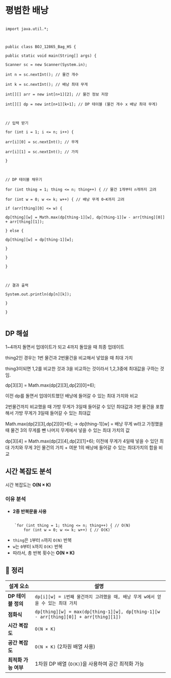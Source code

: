 #  평범한 배낭
```

import java.util.*;

  

public class BOJ_12865_Bag_HS {

public static void main(String[] args) {

Scanner sc = new Scanner(System.in);

int n = sc.nextInt(); // 물건 개수

int k = sc.nextInt(); // 배낭 최대 무게

int[][] arr = new int[n+1][2]; // 물건 정보 저장

int[][] dp = new int[n+1][k+1]; // DP 테이블 (물건 개수 x 배낭 최대 무게)

  

// 입력 받기

for (int i = 1; i <= n; i++) {

arr[i][0] = sc.nextInt(); // 무게

arr[i][1] = sc.nextInt(); // 가치

}

  

// DP 테이블 채우기

for (int thing = 1; thing <= n; thing++) { // 물건 1개부터 n개까지 고려

for (int w = 0; w <= k; w++) { // 배낭 무게 0~K까지 고려

if (arr[thing][0] <= w) { 

dp[thing][w] = Math.max(dp[thing-1][w], dp[thing-1][w - arr[thing][0]] + arr[thing][1]);

} else {

dp[thing][w] = dp[thing-1][w];

}

}

}

  

// 결과 출력

System.out.println(dp[n][k]);

}

}


```

## DP 해설 

1~4까지 돌면서 업데이트가 되고 4까지 돌았을 때 최종 업데이트

  

thing2인 경우는 1번 물건과 2번물건을 비교해서 넣었을 때 최대 가치

  

thing3이되면 1,2를 비교한 것과 3을 비교하는 것이라서 1,2,3중에 최대값을 구하는 것임.

  

dp[3][3] = Math.max(dp[2][3],dp[2][0]+6);

  

이전 dp를 돌면서 업데이트했던 배낭에 들어갈 수 있는 최대 가치와 비교

  

2번물건까지 비교했을 때 가방 무게가 3일때 들어갈 수 있던 최대값과 3번 물건을 포함해서 가방 무게가 3일때 들어갈 수 있는 최대값

  

Math.max(dp[2][3],dp[2][0]+6); -> dp[thing-1][w] = 배낭 무게 w라고 가정했을 때 물건 3의 무게를 뺀 나머지 무게에서 넣을 수 있는 최대 가치의 값

  

dp[3][4] = Math.max(dp[2][4],dp[2][1]+6); 이전에 무게가 4일때 넣을 수 있던 최대 가치와 무게 3인 물건의 가치 + 여분 1의 배낭에 들어갈 수 있는 최대가치의 합을 비교

## **시간 복잡도 분석**

시간 복잡도는 **O(N × K)**

### **이유 분석**

-   **2중 반복문을 사용**
    
````
    
    `for (int thing = 1; thing <= n; thing++) { // O(N)
        for (int w = 0; w <= k; w++) { // O(K)` 
 ````
 
 
   -   `thing`은 `1`부터 `n`까지 `O(N)` 반복
   -   `w`는 `0`부터 `k`까지 `O(K)` 반복
   -   따라서, 총 반복 횟수는 **O(N × K)**


## 🔹 정리

| **설계 요소** | **설명** |
|--------------|-----------------------------------------------|
| **DP 테이블 정의** | `dp[i][w] = i번째 물건까지 고려했을 때, 배낭 무게 w에서 얻을 수 있는 최대 가치` |
| **점화식** | `dp[thing][w] = max(dp[thing-1][w], dp[thing-1][w - arr[thing][0]] + arr[thing][1])` |
| **시간 복잡도** | `O(N × K)` |
| **공간 복잡도** | `O(N × K)` (2차원 배열 사용) |
| **최적화 가능 여부** | 1차원 DP 배열 (`O(K)`)을 사용하여 공간 최적화 가능 |